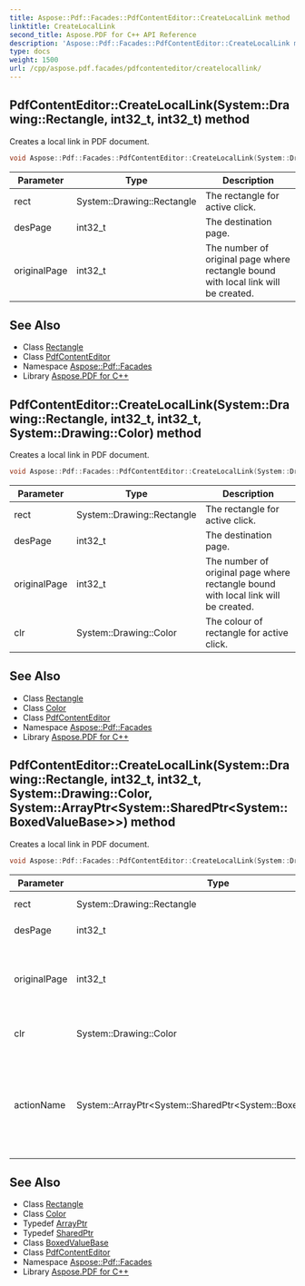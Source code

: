 ```yaml
---
title: Aspose::Pdf::Facades::PdfContentEditor::CreateLocalLink method
linktitle: CreateLocalLink
second_title: Aspose.PDF for C++ API Reference
description: 'Aspose::Pdf::Facades::PdfContentEditor::CreateLocalLink method. Creates a local link in PDF document in C++.'
type: docs
weight: 1500
url: /cpp/aspose.pdf.facades/pdfcontenteditor/createlocallink/
---
```

## PdfContentEditor::CreateLocalLink(System::Drawing::Rectangle, int32_t, int32_t) method


Creates a local link in PDF document.

```cpp
void Aspose::Pdf::Facades::PdfContentEditor::CreateLocalLink(System::Drawing::Rectangle rect, int32_t desPage, int32_t originalPage)
```


| Parameter | Type | Description |
| --- | --- | --- |
| rect | System::Drawing::Rectangle | The rectangle for active click. |
| desPage | int32_t | The destination page. |
| originalPage | int32_t | The number of original page where rectangle bound with local link will be created. |

## See Also

* Class [Rectangle](../../../system.drawing/rectangle/)
* Class [PdfContentEditor](../)
* Namespace [Aspose::Pdf::Facades](../../)
* Library [Aspose.PDF for C++](../../../)
## PdfContentEditor::CreateLocalLink(System::Drawing::Rectangle, int32_t, int32_t, System::Drawing::Color) method


Creates a local link in PDF document.

```cpp
void Aspose::Pdf::Facades::PdfContentEditor::CreateLocalLink(System::Drawing::Rectangle rect, int32_t desPage, int32_t originalPage, System::Drawing::Color clr)
```


| Parameter | Type | Description |
| --- | --- | --- |
| rect | System::Drawing::Rectangle | The rectangle for active click. |
| desPage | int32_t | The destination page. |
| originalPage | int32_t | The number of original page where rectangle bound with local link will be created. |
| clr | System::Drawing::Color | The colour of rectangle for active click. |

## See Also

* Class [Rectangle](../../../system.drawing/rectangle/)
* Class [Color](../../../system.drawing/color/)
* Class [PdfContentEditor](../)
* Namespace [Aspose::Pdf::Facades](../../)
* Library [Aspose.PDF for C++](../../../)
## PdfContentEditor::CreateLocalLink(System::Drawing::Rectangle, int32_t, int32_t, System::Drawing::Color, System::ArrayPtr\<System::SharedPtr\<System::BoxedValueBase\>\>) method


Creates a local link in PDF document.

```cpp
void Aspose::Pdf::Facades::PdfContentEditor::CreateLocalLink(System::Drawing::Rectangle rect, int32_t desPage, int32_t originalPage, System::Drawing::Color clr, System::ArrayPtr<System::SharedPtr<System::BoxedValueBase>> actionName)
```


| Parameter | Type | Description |
| --- | --- | --- |
| rect | System::Drawing::Rectangle | The rectangle for active click. |
| desPage | int32_t | The destination page. |
| originalPage | int32_t | The number of original page where rectangle bound with local link will be created. |
| clr | System::Drawing::Color | The colour of rectangle for active click. |
| actionName | System::ArrayPtr\<System::SharedPtr\<System::BoxedValueBase\>\> | The array of actions (members of PredefinedAction enum) corresponding to executing menu items in Acrobat viewer. |

## See Also

* Class [Rectangle](../../../system.drawing/rectangle/)
* Class [Color](../../../system.drawing/color/)
* Typedef [ArrayPtr](../../../system/arrayptr/)
* Typedef [SharedPtr](../../../system/sharedptr/)
* Class [BoxedValueBase](../../../system/boxedvaluebase/)
* Class [PdfContentEditor](../)
* Namespace [Aspose::Pdf::Facades](../../)
* Library [Aspose.PDF for C++](../../../)
